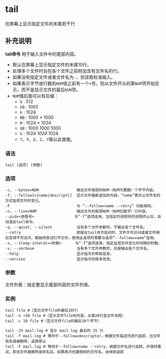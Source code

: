 # tail

在屏幕上显示指定文件的末尾若干行

## 补充说明

**tail命令** 用于输入文件中的尾部内容。

* 默认在屏幕上显示指定文件的末尾10行。
* 处理多个文件时会在各个文件之前附加含有文件名的行。
* 如果没有指定文件或者文件名为`-`，则读取标准输入。
* 如果表示字节或行数的`NUM`值之前有一个`+`号，则从文件开头的第`NUM`项开始显示，而不是显示文件的最后`NUM`项。
* `NUM`值后面可以有后缀：
  * `b`  : 512
  * `kB` : 1000
  * `k` : 1024
  * `MB` : 1000 \* 1000
  * `M` : 1024 \* 1024
  * `GB` : 1000  _1000_  1000
  * `G` : 1024  _1024_  1024
  * `T`、`P`、`E`、`Z`、`Y`等以此类推。

### 语法

```text
tail (选项) (参数)
```

### 选项

```text
-c, --bytes=NUM                 输出文件尾部的NUM（NUM为整数）个字节内容。
-f, --follow[={name|descript}]  显示文件最新追加的内容。“name”表示以文件名的方式监视文件的变化。
-F                              与 “--follow=name --retry” 功能相同。
-n, --line=NUM                  输出文件的尾部NUM（NUM位数字）行内容。
--pid=<进程号>                  与“-f”选项连用，当指定的进程号的进程终止后，自动退出tail命令。
-q, --quiet, --silent           当有多个文件参数时，不输出各个文件名。
--retry                         即是在tail命令启动时，文件不可访问或者文件稍后变得不可访问，都始终尝试打开文件。使用此选项时需要与选项“--follow=name”连用。
-s, --sleep-interal=<秒数>      与“-f”选项连用，指定监视文件变化时间隔的秒数。
-v, --verbose                   当有多个文件参数时，总是输出各个文件名。
--help                          显示指令的帮助信息。
--version                       显示指令的版本信息。
```

### 参数

文件列表：指定要显示尾部内容的文件列表。

### 实例

```text
tail file #（显示文件file的最后10行）
tail -n +20 file #（显示文件file的内容，从第20行至文件末尾）
tail -c 10 file #（显示文件file的最后10个字节）

tail -25 mail.log # 显示 mail.log 最后的 25 行
tail -f mail.log # 等同于--follow=descriptor，根据文件描述符进行追踪，当文件改名或被删除，追踪停止
tail -F mail.log # 等同于--follow=name --retry，根据文件名进行追踪，并保持重试，即该文件被删除或改名后，如果再次创建相同的文件名，会继续追踪
```


